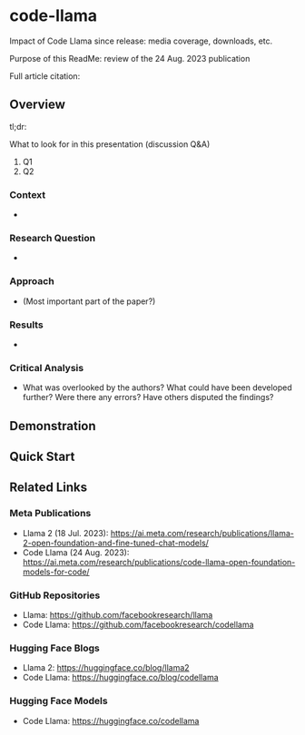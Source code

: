 # code-llama
Impact of Code Llama since release: media coverage, downloads, etc.

Purpose of this ReadMe: review of the 24 Aug. 2023 publication

Full article citation: 

## Overview
tl;dr: 

What to look for in this presentation (discussion Q&A)
1. Q1
2. Q2
### Context
* 
### Research Question
* 
### Approach
* (Most important part of the paper?)
### Results
* 
### Critical Analysis
* What was overlooked by the authors? What could have been developed further? Were there any errors? Have others disputed the findings?

## Demonstration

## Quick Start

## Related Links
### Meta Publications
* Llama 2 (18 Jul. 2023): https://ai.meta.com/research/publications/llama-2-open-foundation-and-fine-tuned-chat-models/
* Code Llama (24 Aug. 2023): https://ai.meta.com/research/publications/code-llama-open-foundation-models-for-code/
### GitHub Repositories
* Llama: https://github.com/facebookresearch/llama
* Code Llama: https://github.com/facebookresearch/codellama
### Hugging Face Blogs
* Llama 2: https://huggingface.co/blog/llama2
* Code Llama: https://huggingface.co/blog/codellama
### Hugging Face Models
* Code Llama: https://huggingface.co/codellama

